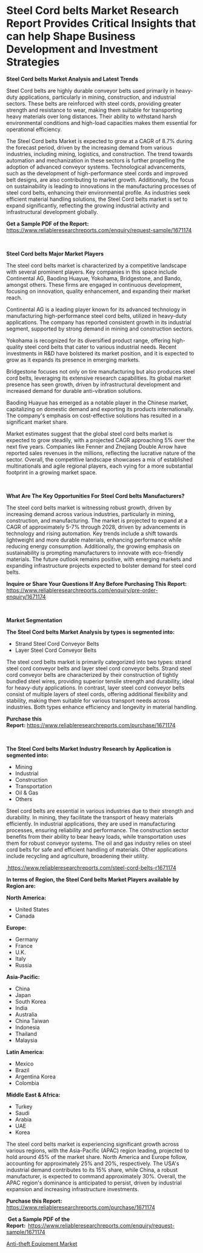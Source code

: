 <p><h1>Steel Cord belts Market Research Report Provides Critical Insights that can help Shape Business Development and Investment Strategies</h1></p><p><strong>Steel Cord belts Market Analysis and Latest Trends</strong></p>
<p><p>Steel Cord belts are highly durable conveyor belts used primarily in heavy-duty applications, particularly in mining, construction, and industrial sectors. These belts are reinforced with steel cords, providing greater strength and resistance to wear, making them suitable for transporting heavy materials over long distances. Their ability to withstand harsh environmental conditions and high-load capacities makes them essential for operational efficiency.</p><p>The Steel Cord belts Market is expected to grow at a CAGR of 8.7% during the forecast period, driven by the increasing demand from various industries, including mining, logistics, and construction. The trend towards automation and mechanization in these sectors is further propelling the adoption of advanced conveyor systems. Technological advancements, such as the development of high-performance steel cords and improved belt designs, are also contributing to market growth. Additionally, the focus on sustainability is leading to innovations in the manufacturing processes of steel cord belts, enhancing their environmental profile. As industries seek efficient material handling solutions, the Steel Cord belts market is set to expand significantly, reflecting the growing industrial activity and infrastructural development globally.</p></p>
<p><strong>Get a Sample PDF of the Report:&nbsp;</strong> <a href="https://www.reliableresearchreports.com/enquiry/request-sample/1671174?utm_campaign=37&utm_medium=2&utm_source=Github&utm_content=ia&utm_term=27122024&utm_id=steel-cord-belts">https://www.reliableresearchreports.com/enquiry/request-sample/1671174</a></p>
<p>&nbsp;</p>
<p><strong>Steel Cord belts Major Market Players</strong></p>
<p><p>The steel cord belts market is characterized by a competitive landscape with several prominent players. Key companies in this space include Continental AG, Baoding Huayue, Yokohama, Bridgestone, and Bando, amongst others. These firms are engaged in continuous development, focusing on innovation, quality enhancement, and expanding their market reach.</p><p>Continental AG is a leading player known for its advanced technology in manufacturing high-performance steel cord belts, utilized in heavy-duty applications. The company has reported consistent growth in its industrial segment, supported by strong demand in mining and construction sectors. </p><p>Yokohama is recognized for its diversified product range, offering high-quality steel cord belts that cater to various industrial needs. Recent investments in R&D have bolstered its market position, and it is expected to grow as it expands its presence in emerging markets.</p><p>Bridgestone focuses not only on tire manufacturing but also produces steel cord belts, leveraging its extensive research capabilities. Its global market presence has seen growth, driven by infrastructural development and increased demand for durable anti-vibration solutions.</p><p>Baoding Huayue has emerged as a notable player in the Chinese market, capitalizing on domestic demand and exporting its products internationally. The company's emphasis on cost-effective solutions has resulted in a significant market share.</p><p>Market estimates suggest that the global steel cord belts market is expected to grow steadily, with a projected CAGR approaching 5% over the next five years. Companies like Fenner and Zhejiang Double Arrow have reported sales revenues in the millions, reflecting the lucrative nature of the sector. Overall, the competitive landscape showcases a mix of established multinationals and agile regional players, each vying for a more substantial footprint in a growing market space.</p></p>
<p>&nbsp;</p>
<p><strong>What Are The Key Opportunities For Steel Cord belts Manufacturers?</strong></p>
<p><p>The steel cord belts market is witnessing robust growth, driven by increasing demand across various industries, particularly in mining, construction, and manufacturing. The market is projected to expand at a CAGR of approximately 5-7% through 2028, driven by advancements in technology and rising automation. Key trends include a shift towards lightweight and more durable materials, enhancing performance while reducing energy consumption. Additionally, the growing emphasis on sustainability is prompting manufacturers to innovate with eco-friendly materials. The future outlook remains positive, with emerging markets and expanding infrastructure projects expected to bolster demand for steel cord belts.</p></p>
<p><strong>Inquire or Share Your Questions If Any Before Purchasing This Report:</strong> <a href="https://www.reliableresearchreports.com/enquiry/pre-order-enquiry/1671174?utm_campaign=37&utm_medium=2&utm_source=Github&utm_content=ia&utm_term=27122024&utm_id=steel-cord-belts">https://www.reliableresearchreports.com/enquiry/pre-order-enquiry/1671174</a></p>
<p>&nbsp;</p>
<p><strong>Market Segmentation</strong></p>
<p><strong>The Steel Cord belts Market Analysis by types is segmented into:</strong></p>
<p><ul><li>Strand Steel Cord Conveyor Belts</li><li>Layer Steel Cord Conveyor Belts</li></ul></p>
<p><p>The steel cord belts market is primarily categorized into two types: strand steel cord conveyor belts and layer steel cord conveyor belts. Strand steel cord conveyor belts are characterized by their construction of tightly bundled steel wires, providing superior tensile strength and durability, ideal for heavy-duty applications. In contrast, layer steel cord conveyor belts consist of multiple layers of steel cords, offering additional flexibility and stability, making them suitable for various transport needs across industries. Both types enhance efficiency and longevity in material handling.</p></p>
<p><strong>Purchase this Report:&nbsp;</strong><a href="https://www.reliableresearchreports.com/purchase/1671174?utm_campaign=37&utm_medium=2&utm_source=Github&utm_content=ia&utm_term=27122024&utm_id=steel-cord-belts">https://www.reliableresearchreports.com/purchase/1671174</a></p>
<p>&nbsp;</p>
<p><strong>The Steel Cord belts Market Industry Research by Application is segmented into:</strong></p>
<p><ul><li>Mining</li><li>Industrial</li><li>Construction</li><li>Transportation</li><li>Oil & Gas</li><li>Others</li></ul></p>
<p><p>Steel cord belts are essential in various industries due to their strength and durability. In mining, they facilitate the transport of heavy materials efficiently. In industrial applications, they are used in manufacturing processes, ensuring reliability and performance. The construction sector benefits from their ability to bear heavy loads, while transportation uses them for robust conveyor systems. The oil and gas industry relies on steel cord belts for safe and efficient handling of materials. Other applications include recycling and agriculture, broadening their utility.</p></p>
<p><a href="https://www.reliableresearchreports.com/steel-cord-belts-r1671174?utm_campaign=37&utm_medium=2&utm_source=Github&utm_content=ia&utm_term=27122024&utm_id=steel-cord-belts">&nbsp;https://www.reliableresearchreports.com/steel-cord-belts-r1671174</a></p>
<p><strong>In terms of Region, the Steel Cord belts Market Players available by Region are:</strong></p>
<p>
    <p> <strong> North America: </strong>
        <ul>
            <li>United States</li>
            <li>Canada</li>
        </ul>
        </p> 
    <p> <strong> Europe: </strong>
        <ul>
            <li>Germany</li>
            <li>France</li>
            <li>U.K.</li>
            <li>Italy</li>
            <li>Russia</li>
        </ul>
        </p> 
    <p> <strong> Asia-Pacific: </strong>
        <ul>
            <li>China</li>
            <li>Japan</li>
            <li>South Korea</li>
            <li>India</li>
            <li>Australia</li>
            <li>China Taiwan</li>
            <li>Indonesia</li>
            <li>Thailand</li>
            <li>Malaysia</li>
        </ul>
        </p> 
    <p> <strong> Latin America: </strong>
        <ul>
            <li>Mexico</li>
            <li>Brazil</li>
            <li>Argentina Korea</li>
            <li>Colombia</li>
        </ul>
        </p> 
    <p> <strong> Middle East & Africa: </strong>
        <ul>
            <li>Turkey</li>
            <li>Saudi</li>
            <li>Arabia</li>
            <li>UAE</li>
            <li>Korea</li>
        </ul>
    </p>
    </p>
<p><p>The steel cord belts market is experiencing significant growth across various regions, with the Asia-Pacific (APAC) region leading, projected to hold around 45% of the market share. North America and Europe follow, accounting for approximately 25% and 20%, respectively. The USA's industrial demand contributes to its 15% share, while China, a robust manufacturer, is expected to command approximately 30%. Overall, the APAC region's dominance is anticipated to persist, driven by industrial expansion and increasing infrastructure investments.</p></p>
<p><strong>Purchase this Report: </strong><a href="https://www.reliableresearchreports.com/purchase/1671174?utm_campaign=37&utm_medium=2&utm_source=Github&utm_content=ia&utm_term=27122024&utm_id=steel-cord-belts">https://www.reliableresearchreports.com/purchase/1671174</a></p>
<p>&nbsp;<strong>Get a Sample PDF of the Report:&nbsp;&nbsp;</strong><a href="https://www.reliableresearchreports.com/enquiry/request-sample/1671174?utm_campaign=37&utm_medium=2&utm_source=Github&utm_content=ia&utm_term=27122024&utm_id=steel-cord-belts">https://www.reliableresearchreports.com/enquiry/request-sample/1671174</a></p>
<p><strong></strong></p>
<p><p><a href="https://github.com/wwwkeltoum/Market-Research-Report-List-5/blob/main/anti-theft-equipment-market.md?utm_campaign=37&utm_medium=2&utm_source=Github&utm_content=ia&utm_term=27122024&utm_id=steel-cord-belts">Anti-theft Equipment Market</a></p></p>